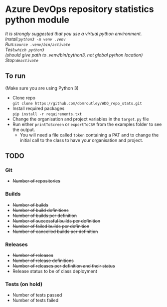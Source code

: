 # Azure DevOps repository statistics python module

*It is strongly suggested that you use a virtual python environment.  
Install:`python3 -m venv .venv`  
Run:`source .venv/bin/activate`  
Test:`which python3`  
(should give path to .venv/bin/python3, not global python location)  
Stop:`deactivate`*

## To run
(Make sure you are using Python 3)
- Clone repo  
  `git clone https://github.com/domroutley/ADO_repo_stats.git`
- Install required packages  
  `pip install -r requirements.txt`
- Change the organisation and project variables in the `target.py` file
- Run either `printToScreen` or `exportToCSV` from the examples folder to see the output.
  - You will need a file called `token` containing a PAT and to change the initial call to the class to have your organisation and project.


## TODO
### Git
- ~~Number of repositories~~

### Builds
- ~~Number of builds~~
- ~~Number of build definitions~~
- ~~Number of builds per definition~~
- ~~Number of successful builds per definition~~
- ~~Number of failed builds per definition~~
- ~~Number of cancelled builds per definition~~


### Releases
- ~~Number of releases~~
- ~~Number of release definitions~~
- ~~Number of releases per definition and their status~~
- Release status to be of class deployment


### Tests (on hold)
- Number of tests passed
- Number of tests failed
